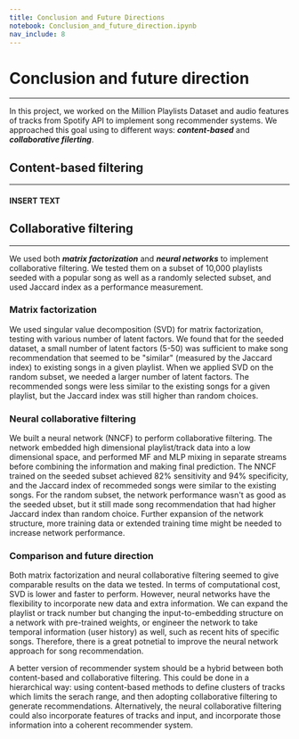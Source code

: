 ```yaml
---
title: Conclusion and Future Directions
notebook: Conclusion_and_future_direction.ipynb
nav_include: 8
---
```


# Conclusion and future direction
***

In this project, we worked on the Million Playlists Dataset and audio features of tracks from Spotify API to implement song recommender systems. We approached this goal using to different ways: ***content-based*** and ***collaborative filerting***.

## Content-based filtering
***

#### INSERT TEXT

## Collaborative filtering
***
We used both ***matrix factorization*** and ***neural networks*** to implement collaborative filtering. We tested them on a subset of 10,000 playlists seeded with a popular song as well as a randomly selected subset, and used Jaccard index as a performance measurement.

### Matrix factorization


We used singular value decomposition (SVD) for matrix factorization, testing with various number of latent factors. We found that for the seeded dataset, a small number of latent factors (5-50) was sufficient to make song recommendation that seemed to be "similar" (measured by the Jaccard index) to existing songs in a given playlist. When we applied SVD on the random subset, we needed a larger number of latent factors. The recommended songs were less similar to the existing songs for a given playlist, but the Jaccard index was still higher than random choices.

### Neural collaborative filtering

We built a neural network (NNCF) to perform collaborative filtering. The network embedded high dimensional playlist/track data into a low dimensional space, and performed MF and MLP mixing in separate streams before combining the information and making final prediction. The NNCF trained on the seeded subset achieved 82% sensitivity and 94% specificity, and the Jaccard index of recommeded songs were similar to the existing songs. For the random subset, the network performance wasn't as good as the seeded ubset, but it still made song recommendation that had higher Jaccard index than random choice. Further expansion of the network structure, more training data or extended training time might be needed to increase network performance.

### Comparison and future direction

Both matrix factorization and neural collaborative filtering seemed to give comparable results on the data we tested. In terms of computational cost, SVD is lower and faster to perform. However, neural networks have the flexibility to incorporate new data and extra information. We can expand the playlist or track number but changing the input-to-embedding structure on a network with pre-trained weights, or engineer the network to take temporal information (user history) as well, such as recent hits of specific songs. Therefore, there is a great potnetial to improve the neural network approach for song recommendation.

A better version of recommender system should be a hybrid between both content-based and collaborative filtering. This could be done in a hierarchical way: using content-based methods to define clusters of tracks which limits the serach range, and then adopting collaborative filtering to generate recommendations. Alternatively, the neural collaborative filtering could also incorporate features of tracks and input, and incorporate those information into a coherent recommender system.
